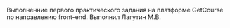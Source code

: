 Выполненние первого практического задания на платформе GetCourse по направлению front-end.
Выполнил Лагутин М.В.
